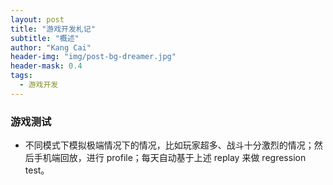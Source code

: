 ```yaml
---
layout: post
title: "游戏开发札记"
subtitle: "概述"
author: "Kang Cai"
header-img: "img/post-bg-dreamer.jpg"
header-mask: 0.4
tags:
  - 游戏开发
---
```


### 游戏测试

* 不同模式下模拟极端情况下的情况，比如玩家超多、战斗十分激烈的情况；然后手机端回放，进行 profile；每天自动基于上述 replay 来做 regression test。